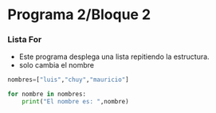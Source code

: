 # Programa 2/Bloque 2
### Lista For
- Este programa desplega una lista repitiendo la estructura.
- solo cambia el nombre
```python
nombres=["luis","chuy","mauricio"]

for nombre in nombres:
    print("El nombre es: ",nombre)
